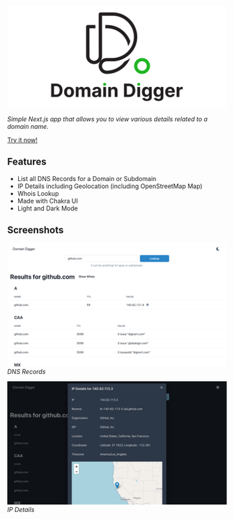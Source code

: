 ![Domain Digger](docs/logo.svg)

_Simple Next.js app that allows you to view various details related to a domain name._

[Try it now!](https://digger.tools)

## Features

- List all DNS Records for a Domain or Subdomain
- IP Details including Geolocation (including OpenStreetMap Map)
- Whois Lookup
- Made with Chakra UI
- Light and Dark Mode

## Screenshots

![Screenshot of DNS Records](docs/dns-records.png)
_DNS Records_

![Screenshot of IP Details](docs/ip-details.png)
_IP Details_
